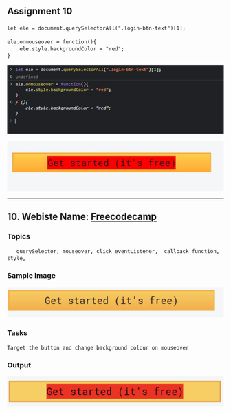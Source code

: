
## Assignment 10 

```
let ele = document.querySelectorAll(".login-btn-text")[1];

ele.onmouseover = function(){
    ele.style.backgroundColor = "red";
}

```

![Code](./ss1.jpg)

![Output](./ss2.jpg)

---

## 10. Webiste Name: [Freecodecamp](https://www.freecodecamp.org/)

### Topics

       querySelector, mouseover, click eventListener,  callback function, style,

### Sample Image

![Sample One](../Pic18.png)

### Tasks

    Target the button and change background colour on mouseover

### Output

![Output](../Pic19.png)
